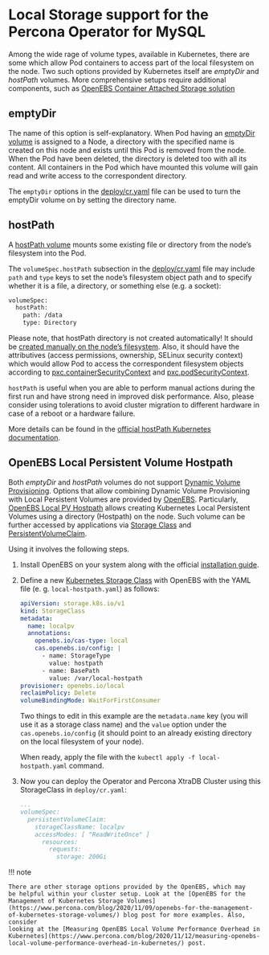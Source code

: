 # Local Storage support for the Percona Operator for MySQL

Among the wide rage of volume types, available in Kubernetes, there are
some which allow Pod containers to access part of the local filesystem on
the node. Two such options provided by Kubernetes itself are *emptyDir* and
*hostPath* volumes. More comprehensive setups require additional components,
such as [OpenEBS Container Attached Storage solution](https://openebs.io/)

## emptyDir

The name of this option is self-explanatory. When Pod having an
[emptyDir
volume](https://kubernetes.io/docs/concepts/storage/volumes/#emptydir)
is assigned to a Node, a directory with the specified name is created on
this node and exists until this Pod is removed from the node. When the
Pod have been deleted, the directory is deleted too with all its
content. All containers in the Pod which have mounted this volume will
gain read and write access to the correspondent directory.

The `emptyDir` options in the
[deploy/cr.yaml](https://github.com/percona/percona-xtradb-cluster-operator/blob/main/deploy/cr.yaml)
file can be used to turn the emptyDir volume on by setting the directory
name.

## hostPath

A [hostPath volume](https://kubernetes.io/docs/concepts/storage/volumes/#hostpath)
mounts some existing file or directory from the node’s filesystem into
the Pod.

The `volumeSpec.hostPath` subsection in the
[deploy/cr.yaml](https://github.com/percona/percona-xtradb-cluster-operator/blob/main/deploy/cr.yaml)
file may include `path` and `type` keys to set the node’s filesystem
object path and to specify whether it is a file, a directory, or
something else (e.g. a socket):

```default
volumeSpec:
  hostPath:
    path: /data
    type: Directory
```

Please note, that hostPath directory is not created automatically! It
should be [created manually on the node’s filesystem](faq.md#faq-hostpath).
Also, it should have the attributives (access permissions, ownership, SELinux
security context) which would allow Pod to access the correspondent filesystem
objects according to [pxc.containerSecurityContext](operator.md#pxc-containersecuritycontext)
and [pxc.podSecurityContext](operator.md#pxc-podsecuritycontext).

`hostPath` is useful when you are able to perform manual actions
during the first run and have strong need in improved disk performance.
Also, please consider using tolerations to avoid cluster migration to
different hardware in case of a reboot or a hardware failure.

More details can be found in the [official hostPath Kubernetes
documentation](https://kubernetes.io/docs/concepts/storage/volumes/#hostpath).

## OpenEBS Local Persistent Volume Hostpath

Both  *emptyDir* and *hostPath* volumes do not support [Dynamic Volume Provisioning](https://kubernetes.io/docs/concepts/storage/dynamic-provisioning/).
Options that allow combining Dynamic Volume Provisioning with Local Persistent
Volumes are provided by [OpenEBS](https://openebs.io). Particularly,
[OpenEBS Local PV Hostpath](https://openebs.io/docs/user-guides/localpv-hostpath) allows creating Kubernetes Local Persistent Volumes
using a directory (Hostpath) on the node. Such volume can be further accessed by
applications via [Storage Class](https://kubernetes.io/docs/concepts/storage/storage-classes/)
and [PersistentVolumeClaim](https://kubernetes.io/docs/concepts/storage/persistent-volumes/).

Using it involves the following steps.

1. Install OpenEBS on your system along with the official [installation guide](https://openebs.io/docs/user-guides/installation).

2. Define a new [Kubernetes Storage Class](https://kubernetes.io/docs/concepts/storage/storage-classes/)
    with OpenEBS with the YAML file (e. g. `local-hostpath.yaml`) as follows:

    ```yaml
    apiVersion: storage.k8s.io/v1
    kind: StorageClass
    metadata:
      name: localpv
      annotations:
        openebs.io/cas-type: local
        cas.openebs.io/config: |
          - name: StorageType
            value: hostpath
          - name: BasePath
            value: /var/local-hostpath
    provisioner: openebs.io/local
    reclaimPolicy: Delete
    volumeBindingMode: WaitForFirstConsumer
    ```

    Two things to edit in this example are the `metadata.name` key (you will
    use it as a storage class name) and  the `value` option under the
    `cas.openebs.io/config` (it should point to an already existing directory
    on the local filesystem of your node).

    When ready, apply the file with the `kubectl apply -f local-hostpath.yaml`
    command.

3. Now you can deploy the Operator and Percona XtraDB Cluster using this
    StorageClass in `deploy/cr.yaml`:

    ```yaml
    ...
    volumeSpec:
      persistentVolumeClaim:
        storageClassName: localpv
        accessModes: [ "ReadWriteOnce" ]
          resources:
            requests:
              storage: 200Gi
    ```

!!! note

    There are other storage options provided by the OpenEBS, which may
    be helpful within your cluster setup. Look at the [OpenEBS for the Management of Kubernetes Storage Volumes](https://www.percona.com/blog/2020/11/09/openebs-for-the-management-of-kubernetes-storage-volumes/) blog post for more examples. Also, consider
    looking at the [Measuring OpenEBS Local Volume Performance Overhead in Kubernetes](https://www.percona.com/blog/2020/11/12/measuring-openebs-local-volume-performance-overhead-in-kubernetes/) post.
